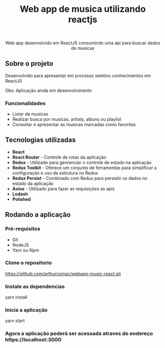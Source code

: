 <h1 align="center"> Web app de musica utilizando reactjs </h1>
<br>
<p align="center"> Web app desenvolvido em ReactJS consumindo uma api para buscar dados de musicas  </p> 


## Sobre o projeto

Desenvolvido para apresentar em processo seletivo conhecimentos em ReactJS

Obs: Aplicação ainda em desenvolvimento

### Funcionalidades

- Listar de musicas
- Realizar busca por musicas, artista, albuns ou playlist
- Consultar e apresentar as musicas marcadas como favoritas

## Tecnologias utilizadas

- **React**
- **React Router** - Controle de rotas da aplicação
- **Redux** - Utilizado para genrenciar o controle de estado na aplicação
- **Redux Toolkit** - Oferece um conjunto de ferramentas para simplificar a configuração e uso da estrutura no Redux
- **Redux Persist** - Combinado com Redux para persistir os dados no estado da aplicação
- **Axios** - Utilizado para fazer as requisições as apis
- **Lodash**
- **Polished**

## Rodando a aplicação

### Pré-requisitos

- Git
- NodeJS
- Yarn ou Npm

### Clone o repositorio
https://github.com/arthurcomac/webapp-music-react.git

### Instale as dependencias
yarn install

### Inicia a aplicação
yarn start

### Agora a aplicação poderá ser acessada atraves do endereço https://localhost:3000
